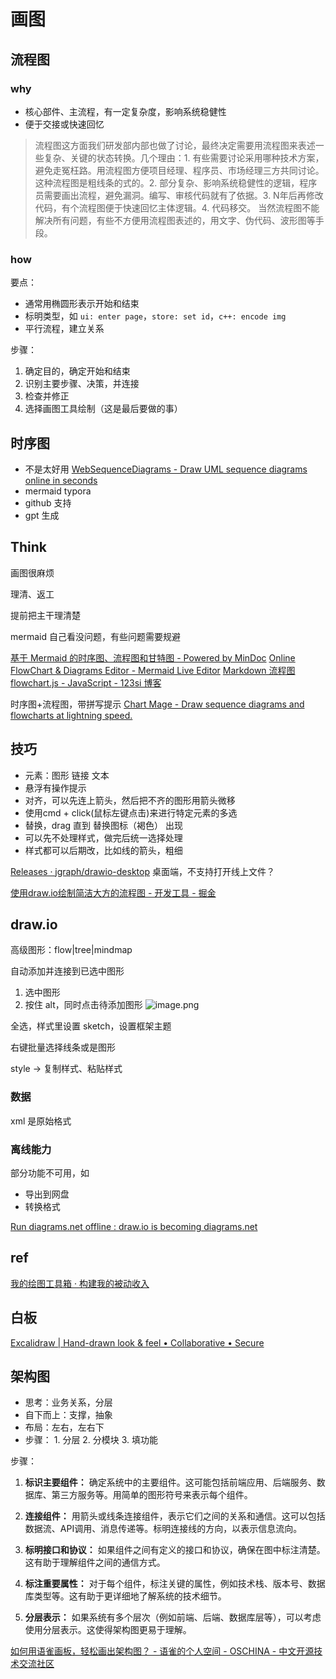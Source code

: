 # 画图

## 流程图

### why 

- 核心部件、主流程，有一定复杂度，影响系统稳健性
- 便于交接或快速回忆

> 流程图这方面我们研发部内部也做了讨论，最终决定需要用流程图来表述一些复杂、关键的状态转换。几个理由：1. 有些需要讨论采用哪种技术方案，避免走冤枉路。用流程图方便项目经理、程序员、市场经理三方共同讨论。这种流程图是粗线条的式的。2. 部分复杂、影响系统稳健性的逻辑，程序员需要画出流程，避免漏洞。编写、审核代码就有了依据。3. N年后再修改代码，有个流程图便于快速回忆主体逻辑。4. 代码移交。 当然流程图不能解决所有问题，有些不方便用流程图表述的，用文字、伪代码、波形图等手段。

### how

要点：
- 通常用椭圆形表示开始和结束
- 标明类型，如 `ui: enter page`，`store: set id`，`c++: encode img`
- 平行流程，建立关系

步骤：
1. 确定目的，确定开始和结束
2. 识别主要步骤、决策，并连接
3. 检查并修正
4. 选择画图工具绘制（这是最后要做的事）

## 时序图

- 不是太好用 [WebSequenceDiagrams - Draw UML sequence diagrams online in seconds](https://www.websequencediagrams.com/)
- mermaid typora
- github 支持
- gpt 生成

## Think

画图很麻烦

理清、返工

提前把主干理清楚

mermaid 自己看没问题，有些问题需要规避

[基于 Mermaid 的时序图、流程图和甘特图 - Powered by MinDoc](https://www.iminho.me/wiki/docs/mindoc/mermaid.md)
[Online FlowChart & Diagrams Editor - Mermaid Live Editor](https://mermaidjs.github.io/mermaid-live-editor/#/edit/eyJjb2RlIjoiZ3JhcGggVERcbkFbQ2hyaXN0bWFzXSAtLT58R2V0IG1vbmV5fCBCKEdvIHNob3BwaW5nKVxuQiAtLT4gQ3tMZXQgbWUgdGhpbmt9XG5DIC0tPnxPbmV8IERbTGFwdG9wXVxuQyAtLT58VHdvfCBFW2lQaG9uZV1cbkMgLS0-fFRocmVlfCBGW2ZhOmZhLWNhciBDYXJdXG4iLCJtZXJtYWlkIjp7InRoZW1lIjoiZGVmYXVsdCJ9fQ)
[Markdown 流程图 flowchart.js - JavaScript - 123si 博客](https://www.123si.org/javascript/article/markdown-flow-chart-flowchart-js/)

时序图+流程图，带拼写提示 [Chart Mage - Draw sequence diagrams and flowcharts at lightning speed.](http://chartmage.com/index.html)

## 技巧

- 元素：图形 链接 文本
- 悬浮有操作提示
- 对齐，可以先连上箭头，然后把不齐的图形用箭头微移
- 使用cmd + click(鼠标左键点击)来进行特定元素的多选
- 替换，drag 直到 替换图标（褐色） 出现
- 可以先不处理样式，做完后统一选择处理
- 样式都可以后期改，比如线的箭头，粗细

[Releases · jgraph/drawio-desktop](https://github.com/jgraph/drawio-desktop/releases)
桌面端，不支持打开线上文件？


[使用draw.io绘制简洁大方的流程图 - 开发工具 - 掘金](https://juejin.im/entry/5acc5205f265da2391487073)

## draw.io

高级图形：flow|tree|mindmap

自动添加并连接到已选中图形
1. 选中图形
2. 按住 alt，同时点击待添加图形
![image.png](https://img.oaker.bid/?url=http://ww2.sinaimg.cn/mw690/4e5d3ea7ly1h0fjgqljw7j20z80g2aeg.jpg)

全选，样式里设置 sketch，设置框架主题

右键批量选择线条或是图形

style -> 复制样式、粘贴样式

### 数据

xml 是原始格式

### 离线能力

部分功能不可用，如
- 导出到网盘
- 转换格式

[Run diagrams.net offline : draw.io is becoming diagrams.net](https://drawio.freshdesk.com/support/solutions/articles/16000067668-run-diagrams-net-offline)
## ref

[我的绘图工具箱 · 构建我的被动收入](https://www.bmpi.dev/self/my-drawing-toolbox/)

## 白板

[Excalidraw | Hand-drawn look & feel • Collaborative • Secure](https://excalidraw.com/)

## 架构图

- 思考：业务关系，分层
- 自下而上：支撑，抽象
- 布局：左右，左右下
- 步骤：
		1. 分层
		2. 分模块
		3. 填功能

步骤：
1. **标识主要组件：** 确定系统中的主要组件。这可能包括前端应用、后端服务、数据库、第三方服务等。用简单的图形符号来表示每个组件。
    
2. **连接组件：** 用箭头或线条连接组件，表示它们之间的关系和通信。这可以包括数据流、API调用、消息传递等。标明连接线的方向，以表示信息流向。
    
3. **标明接口和协议：** 如果组件之间有定义的接口和协议，确保在图中标注清楚。这有助于理解组件之间的通信方式。
    
4. **标注重要属性：** 对于每个组件，标注关键的属性，例如技术栈、版本号、数据库类型等。这有助于更详细地了解系统的技术细节。
    
5. **分层表示：** 如果系统有多个层次（例如前端、后端、数据库层等），可以考虑使用分层表示。这使得架构图更易于理解。

[如何用语雀画板，轻松画出架构图？ - 语雀的个人空间 - OSCHINA - 中文开源技术交流社区](https://my.oschina.net/yuque/blog/5517347)